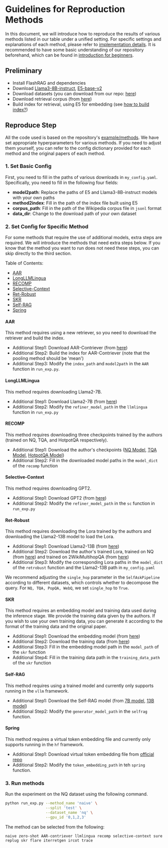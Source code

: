 # Guidelines for Reproduction Methods

In this document, we will introduce how to reproduce the results of various methods listed in our table under a unified setting. For specific settings and explanations of each method, please refer to [implementation details](./baseline_details.md). It is recommended to have some basic understanding of our repository beforehand, which can be found in [introduction for beginners](./introduction_for_beginners_en.md).

## Preliminary

- Install FlashRAG and dependencies
- Download [Llama3-8B-instruct](https://huggingface.co/meta-llama/Meta-Llama-3-8B-Instruct), [E5-base-v2](https://huggingface.co/intfloat/e5-base-v2)
- Download datasets (you can download from our repo: [here](https://huggingface.co/datasets/RUC-NLPIR/FlashRAG_datasets))
- Download retrieval corpus (from [here](https://huggingface.co/datasets/RUC-NLPIR/FlashRAG_datasets/tree/main/retrieval-corpus))
- Build index for retrieval, using E5 for embedding (see [how to build index?](./building-index.md))

## Reproduce Step

All the code used is based on the repository's [example/methods](../examples/methods/). We have set appropriate hyperparameters for various methods. If you need to adjust them yourself, you can refer to the config dictionary provided for each method and the original papers of each method.

### 1. Set Basic Config

First, you need to fill in the paths of various downloads in `my_config.yaml`. Specifically, you need to fill in the following four fields:
- **model2path**: Replace the paths of E5 and Llama3-8B-instruct models with your own paths
- **method2index**: Fill in the path of the index file built using E5
- **corpus_path**: Fill in the path of the Wikipedia corpus file in `jsonl` format
- **data_dir**: Change to the download path of your own dataset

### 2. Set Config for Specific Method

For some methods that require the use of additional models, extra steps are required. We will introduce the methods that need extra steps below. If you know that the method you want to run does not need these steps, you can skip directly to the third section.

Table of Contents:
- [AAR](#aar)
- [LongLLMLingua](#longllmlingua)
- [RECOMP](#recomp)
- [Selective-Context](#selective-context)
- [Ret-Robust](#ret-robust)
- [SKR](#skr)
- [Self-RAG](#self-rag)
- [Spring](#spring)

#### AAR

This method requires using a new retriever, so you need to download the retriever and build the index.

- Additional Step1: Download AAR-Contriever (from [here](https://huggingface.co/OpenMatch/AAR-Contriever-KILT))
- Additional Step2: Build the index for AAR-Contriever (note that the pooling method should be 'mean')
- Additional Step3: Modify the `index_path` and `model2path` in the `AAR` function in `run_exp.py`.

#### LongLLMLingua

This method requires downloading Llama2-7B.

- Additional Step1: Download Llama2-7B (from [here](https://huggingface.co/meta-llama/Llama-2-7b-hf))
- Additional Step2: Modify the `refiner_model_path` in the `llmlingua` function in `run_exp.py`

#### RECOMP

This method requires downloading three checkpoints trained by the authors (trained on NQ, TQA, and HotpotQA respectively).

- Additional Step1: Download the author's checkpoints ([NQ Model](https://huggingface.co/fangyuan/nq_abstractive_compressor), [TQA Model](https://huggingface.co/fangyuan/tqa_abstractive_compressor), [HotpotQA Model](https://huggingface.co/fangyuan/hotpotqa_abstractive))
- Additional Step2: Fill in the downloaded model paths in the `model_dict` of the `recomp` function

#### Selective-Context

This method requires downloading GPT2.

- Additional Step1: Download GPT2 (from [here](https://huggingface.co/openai-community/gpt2))
- Additional Step2: Modify the `refiner_model_path` in the `sc` function in `run_exp.py`

#### Ret-Robust

This method requires downloading the Lora trained by the authors and downloading the Llama2-13B model to load the Lora.

- Additional Step1: Download Llama2-13B (from [here](https://huggingface.co/meta-llama/Llama-2-13b-hf))
- Additional Step2: Download the author's trained Lora, trained on NQ (from [here](https://huggingface.co/Ori/llama-2-13b-peft-nq-retrobust)) and trained on 2WikiMultihopQA (from [here](https://huggingface.co/Ori/llama-2-13b-peft-2wikihop-retrobust))
- Additional Step3: Modify the corresponding Lora paths in the `model_dict` of the `retrobust` function and the Llama2-13B path in `my_config.yaml`

We recommend adjusting the `single_hop` parameter in the `SelfAskPipeline` according to different datasets, which controls whether to decompose the query. For `NQ, TQA, PopQA, WebQ`, we set `single_hop` to `True`.

#### SKR

This method requires an embedding model and training data used during the inference stage. We provide the training data given by the authors. If you wish to use your own training data, you can generate it according to the format of the training data and the original paper.

- Additional Step1: Download the embedding model (from [here](https://huggingface.co/princeton-nlp/sup-simcse-bert-base-uncased))
- Additional Step2: Download the training data (from [here](../examples/methods/sample_data/skr_training.json))
- Additional Step3: Fill in the embedding model path in the `model_path` of the `skr` function
- Additional Step4: Fill in the training data path in the `training_data_path` of the `skr` function

#### Self-RAG

This method requires using a trained model and currently only supports running in the `vllm` framework.

- Additional Step1: Download the Self-RAG model (from [7B model](https://huggingface.co/selfrag/selfrag_llama2_7b), [13B model](https://huggingface.co/selfrag/selfrag_llama2_13b))
- Additional Step2: Modify the `generator_model_path` in the `selfrag` function.

#### Spring
This method requires a virtual token embedding file and currently only supports running in the `hf` framework.

- Additional Step1: Download virtual token embedding file from [official repo](https://huggingface.co/yutaozhu94/SPRING)
- Additional Step2: Modify the `token_embedding_path` in teh `spring` function.

### 3. Run methods

Run the experiment on the NQ dataset using the following command.

```bash
python run_exp.py --method_name 'naive' \
                  --split 'test' \
                  --dataset_name 'nq' \
                  --gpu_id '0,1,2,3'
```

The method can be selected from the following:
```
naive zero-shot AAR-contriever llmlingua recomp selective-context sure replug skr flare iterretgen ircot trace
```
